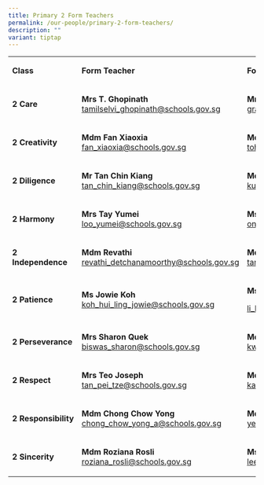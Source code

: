 ```yaml
---
title: Primary 2 Form Teachers
permalink: /our-people/primary-2-form-teachers/
description: ""
variant: tiptap
---
```

<table style="minWidth: 75px">
<colgroup>
<col>
<col>
<col>
</colgroup>
<tbody>
<tr>
<td rowspan="1" colspan="1">
<p><strong>Class</strong>
</p>
</td>
<td rowspan="1" colspan="1">
<p><strong>Form Teacher</strong>
</p>
</td>
<td rowspan="1" colspan="1">
<p><strong>Form Teacher</strong>
</p>
</td>
</tr>
<tr>
<td rowspan="1" colspan="1">
<p><strong>2 Care</strong>
</p>
</td>
<td rowspan="1" colspan="1">
<p><strong>Mrs T. Ghopinath</strong>
<br><a href="mailto:tamilselvi_ghopinath@schools.gov.sg" rel="noopener noreferrer nofollow" target="_blank"><u>tamilselvi_ghopinath@schools.gov.sg</u></a>
</p>
</td>
<td rowspan="1" colspan="1">
<p><strong>Mrs Grace Chua</strong>
<br><a href="mailto:grace_leong_siew_inn@schools.gov.sg" rel="noopener noreferrer nofollow" target="_blank"><u>grace_leong_siew_inn@schools.gov.sg</u></a>
</p>
</td>
</tr>
<tr>
<td rowspan="1" colspan="1">
<p><strong>2 Creativity</strong>
</p>
</td>
<td rowspan="1" colspan="1">
<p><strong>Mdm Fan Xiaoxia<a href="mailto:fan_xiaoxia@schools.gov.sg" rel="noopener noreferrer nofollow" target="_blank"><br></a></strong>
<a href="mailto:fan_xiaoxia@schools.gov.sg" rel="noopener noreferrer nofollow" target="_blank"><u>fan_xiaoxia@schools.gov.sg</u>
</a>
</p>
</td>
<td rowspan="1" colspan="1">
<p><strong>Mdm Toh Zi Ai<a href="mailto:toh_zi_ai@schools.gov.sg" rel="noopener noreferrer nofollow" target="_blank"><br></a></strong>
<a href="mailto:toh_zi_ai@schools.gov.sg" rel="noopener noreferrer nofollow" target="_blank"><u>toh_zi_ai@schools.gov.sg</u>
</a>
</p>
</td>
</tr>
<tr>
<td rowspan="1" colspan="1">
<p><strong>2 Diligence</strong>
</p>
</td>
<td rowspan="1" colspan="1">
<p><strong>Mr Tan Chin Kiang<a href="mailto:tan_chin_kiang@schools.gov.sg" rel="noopener noreferrer nofollow" target="_blank"><br></a></strong>
<a href="mailto:tan_chin_kiang@schools.gov.sg" rel="noopener noreferrer nofollow" target="_blank"><u>tan_chin_kiang@schools.gov.sg</u>
</a>
</p>
</td>
<td rowspan="1" colspan="1">
<p><strong>Mdm Kun Swee Bin<a href="mailto:kun_swee_bin@schools.gov.sg" rel="noopener noreferrer nofollow" target="_blank"><br></a></strong>
<a href="mailto:kun_swee_bin@schools.gov.sg" rel="noopener noreferrer nofollow" target="_blank"><u>kun_swee_bin@schools.gov.sg</u>
</a>
</p>
</td>
</tr>
<tr>
<td rowspan="1" colspan="1">
<p><strong>2 Harmony</strong>
</p>
</td>
<td rowspan="1" colspan="1">
<p><strong>Mrs Tay Yumei<br></strong><a href="mailto:loo_yumei@schools.gov.sg" rel="noopener noreferrer nofollow" target="_blank"><u>loo_yumei@schools.gov.sg</u></a>
</p>
</td>
<td rowspan="1" colspan="1">
<p><strong>Ms Ong Lay San<a href="mailto:ong_lay_san@schools.gov.sg" rel="noopener noreferrer nofollow" target="_blank"><br></a></strong>
<a href="mailto:ong_lay_san@schools.gov.sg" rel="noopener noreferrer nofollow" target="_blank"><u>ong_lay_san@schools.gov.sg</u>
</a>
</p>
</td>
</tr>
<tr>
<td rowspan="1" colspan="1">
<p><strong>2 Independence</strong>
</p>
</td>
<td rowspan="1" colspan="1">
<p><strong>Mdm Revathi<a href="mailto:revathi_detchanamoorthy@schools.gov.sg" rel="noopener noreferrer nofollow" target="_blank"><br></a></strong>
<a href="mailto:revathi_detchanamoorthy@schools.gov.sg" rel="noopener noreferrer nofollow" target="_blank"><u>revathi_detchanamoorthy@schools.gov.sg</u>
</a>
</p>
</td>
<td rowspan="1" colspan="1">
<p><strong>Mdm Tan Wee Bee<a href="mailto:tan_wee_bee@schools.gov.sg" rel="noopener noreferrer nofollow" target="_blank"><br></a></strong>
<a href="mailto:tan_wee_bee@schools.gov.sg" rel="noopener noreferrer nofollow" target="_blank"><u>tan_wee_bee@schools.gov.sg</u>
</a>
</p>
</td>
</tr>
<tr>
<td rowspan="1" colspan="1">
<p><strong>2&nbsp;Patience</strong>
</p>
</td>
<td rowspan="1" colspan="1">
<p><strong>Ms Jowie Koh</strong><a href="mailto:koh_hui_ling_jowie@schools.gov.sg" rel="noopener noreferrer nofollow" target="_blank"><br><u>koh_hui_ling_jowie@schools.gov.sg</u></a>
</p>
</td>
<td rowspan="1" colspan="1">
<p><strong>Ms Li Baihe</strong>
</p>
<p><a href="mailto:li_baihe@schools.gov.sg" rel="noopener noreferrer nofollow" target="_blank"><u>li_baihe@schools.gov.sg</u></a>
</p>
</td>
</tr>
<tr>
<td rowspan="1" colspan="1">
<p><strong>2 Perseverance</strong>
</p>
</td>
<td rowspan="1" colspan="1">
<p><strong>Mrs Sharon Quek<a href="mailto:biswas_sharon@schools.gov.sg" rel="noopener noreferrer nofollow" target="_blank"><br></a></strong>
<a href="mailto:biswas_sharon@schools.gov.sg" rel="noopener noreferrer nofollow" target="_blank"><u>biswas_sharon@schools.gov.sg</u>
</a>
</p>
</td>
<td rowspan="1" colspan="1">
<p><strong>Mdm Klera Kwa<a href="mailto:kwa_wei_hong@schools.gov.sg" rel="noopener noreferrer nofollow" target="_blank"><br></a></strong>
<a href="mailto:kwa_wei_hong@schools.gov.sg" rel="noopener noreferrer nofollow" target="_blank"><u>kwa_wei_hong@schools.gov.sg</u>
</a>
</p>
</td>
</tr>
<tr>
<td rowspan="1" colspan="1">
<p><strong>2 Respect</strong>
</p>
</td>
<td rowspan="1" colspan="1">
<p><strong>Mrs Teo Joseph<a href="mailto:tan_pei_tze@schools.gov.sg" rel="noopener noreferrer nofollow" target="_blank"><br></a></strong>
<a href="mailto:tan_pei_tze@schools.gov.sg" rel="noopener noreferrer nofollow" target="_blank"><u>tan_pei_tze@schools.gov.sg</u>
</a>
</p>
</td>
<td rowspan="1" colspan="1">
<p><strong>Mdm Kandy Heng<a href="mailto:kandy_heng@schools.gov.sg" rel="noopener noreferrer nofollow" target="_blank"><br></a></strong>
<a href="mailto:kandy_heng@schools.gov.sg" rel="noopener noreferrer nofollow" target="_blank"><u>kandy_heng@schools.gov.sg</u>
</a>
</p>
</td>
</tr>
<tr>
<td rowspan="1" colspan="1">
<p><strong>2&nbsp;Responsibility</strong>
</p>
</td>
<td rowspan="1" colspan="1">
<p><strong>Mdm Chong Chow Yong<a href="mailto:chong_chow_yong_a@schools.gov.sg" rel="noopener noreferrer nofollow" target="_blank"><br></a></strong>
<a href="mailto:chong_chow_yong_a@schools.gov.sg" rel="noopener noreferrer nofollow" target="_blank"><u>chong_chow_yong_a@schools.gov.sg</u>
</a>
</p>
</td>
<td rowspan="1" colspan="1">
<p><strong>Mdm Yeo Yee Teng<a href="mailto:yeo_yee_teng@schools.gov.sg" rel="noopener noreferrer nofollow" target="_blank"><br></a></strong>
<a href="mailto:yeo_yee_teng@schools.gov.sg" rel="noopener noreferrer nofollow" target="_blank"><u>yeo_yee_teng@schools.gov.sg</u>
</a>
</p>
</td>
</tr>
<tr>
<td rowspan="1" colspan="1">
<p><strong>2 Sincerity</strong>
</p>
</td>
<td rowspan="1" colspan="1">
<p><strong>Mdm Roziana Rosli<a href="mailto:roziana_rosli@schools.gov.sg" rel="noopener noreferrer nofollow" target="_blank"><br></a></strong>
<a href="mailto:roziana_rosli@schools.gov.sg" rel="noopener noreferrer nofollow" target="_blank"><u>roziana_rosli@schools.gov.sg</u>
</a>
</p>
</td>
<td rowspan="1" colspan="1">
<p><strong>Ms Edwina Lee<a href="mailto:lee_edwina@schools.gov.sg" rel="noopener noreferrer nofollow" target="_blank"><br></a></strong>
<a href="mailto:lee_edwina@schools.gov.sg" rel="noopener noreferrer nofollow" target="_blank"><u>lee_edwina@schools.gov.sg</u>
</a>
</p>
</td>
</tr>
</tbody>
</table>
<p></p>